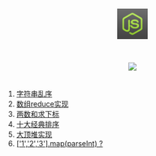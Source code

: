 # <p align='center'><img src='./JS.jpg' width='60' style='boder-radius: 50%;'/></p><p align='center'> <img src='https://img.shields.io/badge/facing-Smart-orange.svg'/> </p>

<ol>
  <li><a href='./js/shuffle.js'>字符串乱序</a></li>
  <li><a href='./js/reduce.js'>数组reduce实现</a></li>
  <li><a href='./js/twoSum.js'>两数和求下标</a></li>
  <li><a href='./js/sort.js'>十大经典排序</a></li>
  <li><a href='./js/maxHeap.js'>大顶堆实现</a></li>
  <li><a href='./js/parseInt.js'>['1','2','3'].map(parseInt) ?</a></li>
<ol>

